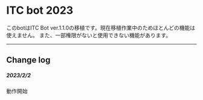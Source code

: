 # ITC bot 2023
このbotはITC Bot ver.1.1.0の移植です。現在移植作業中のためほとんどの機能は使えません。
また、一部権限がないと使用できない機能があります。


---
## Change log

##### 2023/2/2
動作開始
